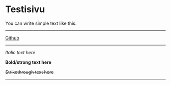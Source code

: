 # Testisivu

You can write simple text like this.

---
[Github](https://www.github.com "Github home")

---

_Italic text here_

**Bold/strong text here**

~~Strikethrough text here~~

---




